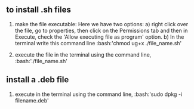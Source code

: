 to install .sh files
--------------------
1. make the file executable:
Here we have two options:
  a) right click  over the file, go to properties, then click on the Permissions tab and then in Execute, check the 'Allow executing file as program' option.
  b) In the terminal write this command line :bash:'chmod ug+x ./file_name.sh'

2. execute the file in the terminal using the command line, :bash:'./file_name.sh'


install a .deb file
-------------------
1. execute in the terminal using the command line, :bash:'sudo dpkg -i filename.deb'
